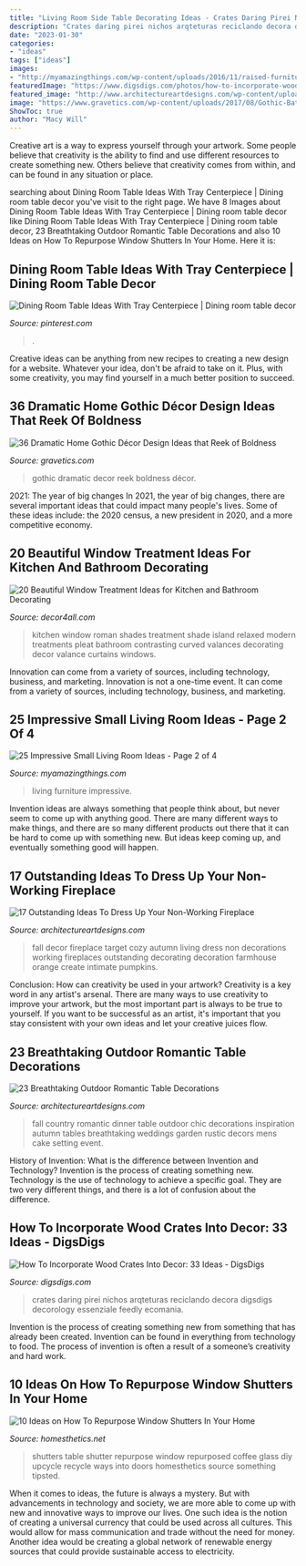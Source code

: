```yaml
---
title: "Living Room Side Table Decorating Ideas - Crates Daring Pirei Nichos Arqteturas Reciclando Decora Digsdigs Decorology Essenziale Feedly Ecomania"
description: "Crates daring pirei nichos arqteturas reciclando decora digsdigs decorology essenziale feedly ecomania"
date: "2023-01-30"
categories:
- "ideas"
tags: ["ideas"]
images:
- "http://myamazingthings.com/wp-content/uploads/2016/11/raised-furniture-683x1024.jpg"
featuredImage: "https://www.digsdigs.com/photos/how-to-incorporate-wood-crates-into-decor-ideas-16.jpg"
featured_image: "http://www.architectureartdesigns.com/wp-content/uploads/2014/01/2245-630x945.jpg"
image: "https://www.gravetics.com/wp-content/uploads/2017/08/Gothic-Bathrooms-and-Design-Ideas.jpg"
ShowToc: true
author: "Macy Will"
---
```



Creative art is a way to express yourself through your artwork. Some people believe that creativity is the ability to find and use different resources to create something new. Others believe that creativity comes from within, and can be found in any situation or place.

	

		
searching about Dining Room Table Ideas With Tray Centerpiece | Dining room table decor you've visit to the right page. We have 8 Images about Dining Room Table Ideas With Tray Centerpiece | Dining room table decor like Dining Room Table Ideas With Tray Centerpiece | Dining room table decor, 23 Breathtaking Outdoor Romantic Table Decorations and also 10 Ideas on How To Repurpose Window Shutters In Your Home. Here it is:
		
    
## Dining Room Table Ideas With Tray Centerpiece | Dining Room Table Decor

<img loading=lazy src="https://i.pinimg.com/736x/ed/cf/8d/edcf8d2fb9bf9cf357adf46ffe76ff85.jpg" onerror="this.onerror=null;this.src='https://tse1.mm.bing.net/th?id=OIP.CMcTPkc9rzhVqy8tGWGyWwHaLE&amp;pid=15.1';" alt="Dining Room Table Ideas With Tray Centerpiece | Dining room table decor">

_Source: pinterest.com_

>. 

	

Creative ideas can be anything from new recipes to creating a new design for a website. Whatever your idea, don't be afraid to take on it. Plus, with some creativity, you may find yourself in a much better position to succeed.

    
## 36 Dramatic Home Gothic Décor Design Ideas That Reek Of Boldness

<img loading=lazy src="https://www.gravetics.com/wp-content/uploads/2017/08/Gothic-Bathrooms-and-Design-Ideas.jpg" onerror="this.onerror=null;this.src='https://tse3.mm.bing.net/th?id=OIP.9RQe37L4CVSvbQXhBju-IgHaLH&amp;pid=15.1';" alt="36 Dramatic Home Gothic Décor Design Ideas that Reek of Boldness">

_Source: gravetics.com_

>gothic dramatic decor reek boldness décor. 

	

2021: The year of big changes
In 2021, the year of big changes, there are several important ideas that could impact many people's lives. Some of these ideas include: the 2020 census, a new president in 2020, and a more competitive economy.

    
## 20 Beautiful Window Treatment Ideas For Kitchen And Bathroom Decorating

<img loading=lazy src="http://www.decor4all.com/wp-content/uploads/2015/07/modern-kitchen-decor-roman-shades-window-treatment-ideas-3.jpg" onerror="this.onerror=null;this.src='https://tse4.mm.bing.net/th?id=OIP.v-CuyIKENvSYVRcIfahERQHaJ3&amp;pid=15.1';" alt="20 Beautiful Window Treatment Ideas for Kitchen and Bathroom Decorating">

_Source: decor4all.com_

>kitchen window roman shades treatment shade island relaxed modern treatments pleat bathroom contrasting curved valances decorating decor valance curtains windows. 

	

Innovation can come from a variety of sources, including technology, business, and marketing.
Innovation is not a one-time event. It can come from a variety of sources, including technology, business, and marketing.

    
## 25 Impressive Small Living Room Ideas - Page 2 Of 4

<img loading=lazy src="http://myamazingthings.com/wp-content/uploads/2016/11/raised-furniture-683x1024.jpg" onerror="this.onerror=null;this.src='https://tse3.mm.bing.net/th?id=OIP.AGjM7oyn2pqFzlf5ehR26AHaLG&amp;pid=15.1';" alt="25 Impressive Small Living Room Ideas - Page 2 of 4">

_Source: myamazingthings.com_

>living furniture impressive. 

	

Invention ideas are always something that people think about, but never seem to come up with anything good. There are many different ways to make things, and there are so many different products out there that it can be hard to come up with something new. But ideas keep coming up, and eventually something good will happen.

    
## 17 Outstanding Ideas To Dress Up Your Non-Working Fireplace

<img loading=lazy src="https://www.architectureartdesigns.com/wp-content/uploads/2017/12/4-3-630x630.jpg" onerror="this.onerror=null;this.src='https://tse3.mm.bing.net/th?id=OIP.zJFnykG91L6MzZBqwjLq4gHaHa&amp;pid=15.1';" alt="17 Outstanding Ideas To Dress Up Your Non-Working Fireplace">

_Source: architectureartdesigns.com_

>fall decor fireplace target cozy autumn living dress non decorations working fireplaces outstanding decorating decoration farmhouse orange create intimate pumpkins. 

	

Conclusion: How can creativity be used in your artwork?
Creativity is a key word in any artist's arsenal. There are many ways to use creativity to improve your artwork, but the most important part is always to be true to yourself. If you want to be successful as an artist, it's important that you stay consistent with your own ideas and let your creative juices flow.

    
## 23 Breathtaking Outdoor Romantic Table Decorations

<img loading=lazy src="http://www.architectureartdesigns.com/wp-content/uploads/2014/01/2245-630x945.jpg" onerror="this.onerror=null;this.src='https://tse3.mm.bing.net/th?id=OIP.vSp3Lvh19cXg924MRKyXfgHaLH&amp;pid=15.1';" alt="23 Breathtaking Outdoor Romantic Table Decorations">

_Source: architectureartdesigns.com_

>fall country romantic dinner table outdoor chic decorations inspiration autumn tables breathtaking weddings garden rustic decors mens cake setting event. 

	

History of Invention: What is the difference between Invention and Technology?
Invention is the process of creating something new. Technology is the use of technology to achieve a specific goal. They are two very different things, and there is a lot of confusion about the difference.

    
## How To Incorporate Wood Crates Into Decor: 33 Ideas - DigsDigs

<img loading=lazy src="https://www.digsdigs.com/photos/how-to-incorporate-wood-crates-into-decor-ideas-16.jpg" onerror="this.onerror=null;this.src='https://tse3.mm.bing.net/th?id=OIP.4Q-zXAb0Ic3clUHGjselnAHaJy&amp;pid=15.1';" alt="How To Incorporate Wood Crates Into Decor: 33 Ideas - DigsDigs">

_Source: digsdigs.com_

>crates daring pirei nichos arqteturas reciclando decora digsdigs decorology essenziale feedly ecomania. 

	

Invention is the process of creating something new from something that has already been created. Invention can be found in everything from technology to food. The process of invention is often a result of a someone’s creativity and hard work.

    
## 10 Ideas On How To Repurpose Window Shutters In Your Home

<img loading=lazy src="http://cdn.homesthetics.net/wp-content/uploads/2017/10/88ee4503342d81f8e922d89fc9bf5a70.jpg" onerror="this.onerror=null;this.src='https://tse3.mm.bing.net/th?id=OIP.PW-hyi7cmYHAsiBT5-IIsgHaJ4&amp;pid=15.1';" alt="10 Ideas on How To Repurpose Window Shutters In Your Home">

_Source: homesthetics.net_

>shutters table shutter repurpose window repurposed coffee glass diy upcycle recycle ways into doors homesthetics source something tipsted. 

	

When it comes to ideas, the future is always a mystery. But with advancements in technology and society, we are more able to come up with new and innovative ways to improve our lives. One such idea is the notion of creating a universal currency that could be used across all cultures. This would allow for mass communication and trade without the need for money. Another idea would be creating a global network of renewable energy sources that could provide sustainable access to electricity.

